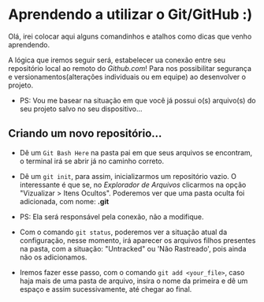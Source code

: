 # Aprendendo a utilizar o Git/GitHub :)

Olá, irei colocar aqui alguns comandinhos e atalhos como dicas que venho aprendendo.

A lógica que iremos seguir será, estabelecer ua conexão entre seu repositório local ao remoto do _Github.com_! Para nos possibilitar segurança e versionamentos(alterações individuais ou em equipe) ao desenvolver o projeto.

- PS: Vou me basear na situação em que você já possui o(s) arquivo(s) do seu projeto salvo no seu dispositivo...

## Criando um novo repositório...

* Dê um `Git Bash Here` na pasta pai em que seus arquivos se encontram, o terminal irá se abrir já no caminho correto.

* Dê um `git init`, para assim, inicializarmos um repositório vazio. O interessante é que se, no _Explorador de Arquivos_ clicarmos na opção "Vizualizar > Itens Ocultos". Poderemos ver que uma pasta oculta foi adicionada, com nome: <b>.git</b>
- PS: Ela será responsável pela conexão, não a modifique.

* Com o comando `git status`, poderemos ver a situação atual da configuração, nesse momento, irá aparecer os arquivos filhos presentes na pasta, com a situação: "Untracked" ou 'Não Rastreado', pois ainda não os adicionamos.

* Iremos fazer esse passo, com o comando `git add <your_file>`, caso haja mais de uma pasta de arquivo, insira o nome da primeira e dê um espaço e assim sucessivamente, até chegar ao final.